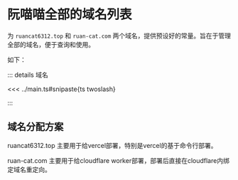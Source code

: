 # 阮喵喵全部的域名列表

为 `ruancat6312.top` 和 `ruan-cat.com` 两个域名，提供预设好的常量。旨在于管理全部的域名，便于查询和使用。

如下：

::: details 域名

<<< ../main.ts#snipaste{ts twoslash}

:::

## 域名分配方案

ruancat6312.top 主要用于给vercel部署，特别是vercel的基于命令行部署。

ruan-cat.com 主要用于给cloudflare worker部署，部署后直接在cloudflare内绑定域名重定向。
